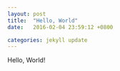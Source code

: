 ```yaml
---
layout: post
title:  "Hello, World"
date:   2016-02-04 23:59:12 +0800

categories: jekyll update
---
```

Hello, World!